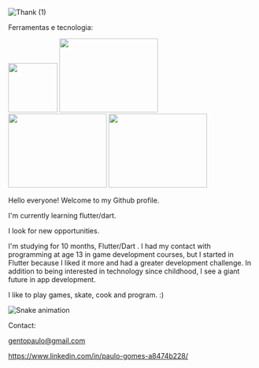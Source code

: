 ![Thank (1)](https://user-images.githubusercontent.com/110061019/183262417-ac8e7cf3-b401-4814-859f-80b6a345b1dc.gif)


Ferramentas e tecnologia:

<img src="https://cdn.jsdelivr.net/gh/devicons/devicon/icons/flutter/flutter-original.svg" width="100" height="100"/> <img src="https://cdn.jsdelivr.net/gh/devicons/devicon/icons/dart/dart-original-wordmark.svg" width="200" height="150"/> 
            <img src="https://cdn.jsdelivr.net/gh/devicons/devicon/icons/github/github-original-wordmark.svg" width="200" height="150"/> 
            <img src="https://cdn.jsdelivr.net/gh/devicons/devicon/icons/androidstudio/androidstudio-original-wordmark.svg" width="200" height="150"/> 
           
          
          
          
            
          

          
          


Hello everyone! Welcome to my Github profile.

I'm currently learning flutter/dart.

I look for new opportunities.

I'm studying for 10 months, Flutter/Dart . I had my contact with programming at age 13 in game development courses, but I started in Flutter because I liked it more and had a greater development challenge. In addition to being interested in technology since childhood, I see a giant future in app development.


I like to play games, skate, cook and program. :)





![Snake animation](https://github.com/bath0ry/bath0ry/blob/output/github-contribution-grid-snake.svg)


Contact:

gentopaulo@gmail.com
 
https://www.linkedin.com/in/paulo-gomes-a8474b228/


